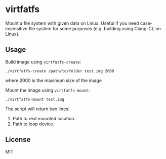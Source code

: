 # virtfatfs

Mount a file system with given data on Linux. Useful if you need
case-insensitive file system for some purposes (e.g. building using Clang-CL
on Linux).

## Usage

Build image using ``virtfatfs-create``:

	./virtfatfs-create /path/to/folder test.img 2000

where 2000 is the maximum size of the image

Mount the image using ``virtfatfs-mount``:

	./virtfatfs-mount test.img

The script will return two lines:
1. Path to real mounted location.
2. Path to loop device.

## License
MIT